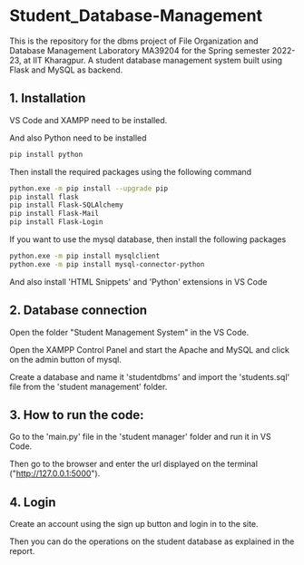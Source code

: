 # Student_Database-Management

This is the repository for the dbms project of File Organization and Database Management Laboratory MA39204 for the Spring semester 2022-23, at IIT Kharagpur.
A student database management system built using Flask and MySQL as backend.

## 1. Installation  

VS Code and XAMPP need to be installed.

And also Python need to be installed

```bash
pip install python
```

Then install the required packages using the following command
```bash
python.exe -m pip install --upgrade pip
pip install flask
pip install Flask-SQLAlchemy
pip install Flask-Mail
pip install Flask-Login
```
If you want to use the mysql database, then install the following packages
```bash
python.exe -m pip install mysqlclient
python.exe -m pip install mysql-connector-python
```

And also install 'HTML Snippets' and 'Python' extensions in VS Code

## 2. Database connection

Open the folder "Student Management System" in the VS Code.

Open the XAMPP Control Panel and start the Apache and MySQL and click on the admin button of mysql.

Create a database and name it 'studentdbms' and import the 'students.sql' file from the 'student management' folder.


## 3. How to run the code:

Go to the 'main.py' file in the 'student manager' folder and run it in VS Code. 

Then go to the browser and enter the url displayed on the terminal ("http://127.0.0.1:5000").

## 4. Login 

Create an account using the sign up button and login in to the site.

Then you can do the operations on the student database as explained in the report.

